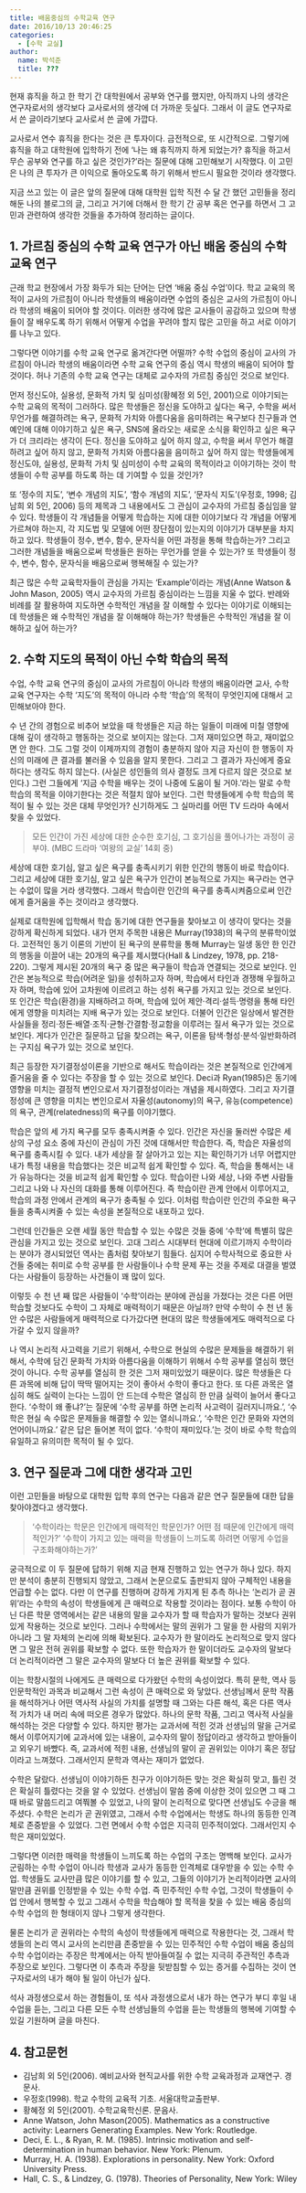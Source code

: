 ```yaml
---
title: 배움중심의 수학교육 연구
date: 2016/10/13 20:46:25
categories:
  - [수학 교실]
author:
  name: 박석준
  title: ???
---
```


현재 휴직을 하고 한 학기 간 대학원에서 공부와 연구를 했지만, 아직까지 나의 생각은 연구자로서의 생각보다 교사로서의 생각에 더 가까운 듯싶다. 그래서 이 글도 연구자로서 쓴 글이라기보다 교사로서 쓴 글에 가깝다.

교사로서 연수 휴직을 한다는 것은 큰 투자이다. 금전적으로, 또 시간적으로. 그렇기에 휴직을 하고 대학원에 입학하기 전에 ‘나는 왜 휴직까지 하게 되었는가? 휴직을 하고서 무슨 공부와 연구를 하고 싶은 것인가?’라는 질문에 대해 고민해보기 시작했다. 이 고민은 나의 큰 투자가 큰 이익으로 돌아오도록 하기 위해서 반드시 필요한 것이라 생각했다.

지금 쓰고 있는 이 글은 앞의 질문에 대해 대학원 입학 직전 수 달 간 했던 고민들을 정리해둔 나의 블로그의 글, 그리고 거기에 더해서 한 학기 간 공부 혹은 연구를 하면서 그 고민과 관련하여 생각한 것들을 추가하여 정리하는 글이다.

## 1. 가르침 중심의 수학 교육 연구가 아닌 배움 중심의 수학 교육 연구

근래 학교 현장에서 가장 화두가 되는 단어는 단연 ‘배움 중심 수업’이다. 학교 교육의 목적이 교사의 가르침이 아니라 학생들의 배움이라면 수업의 중심은 교사의 가르침이 아니라 학생의 배움이 되어야 할 것이다. 이러한 생각에 많은 교사들이 공감하고 있으며 학생들이 잘 배우도록 하기 위해서 어떻게 수업을 꾸려야 할지 많은 고민을 하고 서로 이야기를 나누고 있다.

그렇다면 이야기를 수학 교육 연구로 옮겨간다면 어떨까? 수학 수업의 중심이 교사의 가르침이 아니라 학생의 배움이라면 수학 교육 연구의 중심 역시 학생의 배움이 되어야 할 것이다. 허나 기존의 수학 교육 연구는 대체로 교수자의 가르침 중심인 것으로 보인다.

먼저 정신도야, 실용성, 문화적 가치 및 심미성(황혜정 외 5인, 2001)으로 이야기되는 수학 교육의 목적이 그러하다. 많은 학생들은 정신을 도야하고 싶다는 욕구, 수학을 써서 무언가를 해결하려는 욕구, 문화적 가치와 아름다움을 음미하려는 욕구보다 친구들과 연예인에 대해 이야기하고 싶은 욕구, SNS에 올라오는 새로운 소식을 확인하고 싶은 욕구가 더 크리라는 생각이 든다. 정신을 도야하고 싶어 하지 않고, 수학을 써서 무언가 해결하려고 싶어 하지 않고, 문화적 가치와 아름다움을 음미하고 싶어 하지 않는 학생들에게 정신도야, 실용성, 문화적 가치 및 심미성이 수학 교육의 목적이라고 이야기하는 것이 학생들이 수학 공부를 하도록 하는 데 기여할 수 있을 것인가?

또 ‘정수의 지도’, ‘변수 개념의 지도’, ‘함수 개념의 지도’, ‘문자식 지도’(우정호, 1998; 김남희 외 5인, 2006) 등의 제목과 그 내용에서도 그 관심이 교수자의 가르침 중심임을 알 수 있다. 학생들이 각 개념들을 어떻게 학습하는 지에 대한 이야기보다 각 개념을 어떻게 가르쳐야 하는지, 각 지도법 및 모델에 어떤 장단점이 있는지의 이야기가 대부분을 차지하고 있다. 학생들이 정수, 변수, 함수, 문자식을 어떤 과정을 통해 학습하는가? 그리고 그러한 개념들을 배움으로써 학생들은 원하는 무언가를 얻을 수 있는가? 또 학생들이 정수, 변수, 함수, 문자식을 배움으로써 행복해질 수 있는가?

최근 많은 수학 교육학자들이 관심을 가지는 ‘Example’이라는 개념(Anne Watson & John Mason, 2005) 역시 교수자의 가르침 중심이라는 느낌을 지울 수 없다. 반례와 비례를 잘 활용하여 지도하면 수학적인 개념을 잘 이해할 수 있다는 이야기로 이해되는데 학생들은 왜 수학적인 개념을 잘 이해해야 하는가? 학생들은 수학적인 개념을 잘 이해하고 싶어 하는가?


## 2. 수학 지도의 목적이 아닌 수학 학습의 목적


수업, 수학 교육 연구의 중심이 교사의 가르침이 아니라 학생의 배움이라면 교사, 수학 교육 연구자는 수학 ‘지도’의 목적이 아니라 수학 ‘학습’의 목적이 무엇인지에 대해서 고민해보아야 한다.

수 년 간의 경험으로 비추어 보았을 때 학생들은 지금 하는 일들이 미래에 미칠 영향에 대해 깊이 생각하고 행동하는 것으로 보이지는 않는다. 그저 재미있으면 하고, 재미없으면 안 한다. 그도 그럴 것이 이제까지의 경험이 충분하지 않아 지금 자신이 한 행동이 자신의 미래에 큰 결과를 불러올 수 있음을 알지 못한다. 그리고 그 결과가 자신에게 중요하다는 생각도 하지 않는다. (사실은 성인들의 의사 결정도 크게 다르지 않은 것으로 보인다.) 그런 그들에게 ‘지금 수학을 배우는 것이 나중에 도움이 될 거야.’라는 말로 수학 학습의 목적을 이야기한다는 것은 적절치 않아 보인다. 그런 학생들에게 수학 학습의 목적이 될 수 있는 것은 대체 무엇인가? 신기하게도 그 실마리를 어떤 TV 드라마 속에서 찾을 수 있었다.


> 모든 인간이 가진 세상에 대한 순수한 호기심, 그 호기심을 풀어나가는 과정이 공부야. (MBC 드라마 ‘여왕의 교실’ 14회 중)


세상에 대한 호기심, 알고 싶은 욕구를 충족시키기 위한 인간의 행동이 바로 학습이다. 그리고 세상에 대한 호기심, 알고 싶은 욕구가 인간이 본능적으로 가지는 욕구라는 연구는 수없이 많을 거라 생각했다. 그래서 학습이란 인간의 욕구를 충족시켜줌으로써 인간에게 즐거움을 주는 것이라고 생각했다.

실제로 대학원에 입학해서 학습 동기에 대한 연구들을 찾아보고 이 생각이 맞다는 것을 강하게 확신하게 되었다. 내가 먼저 주목한 내용은 Murray(1938)의 욕구의 분류학이었다. 고전적인 동기 이론의 기반이 된 욕구의 분류학을 통해 Murray는 일생 동안 한 인간의 행동을 이끌어 내는 20개의 욕구를 제시했다(Hall & Lindzey, 1978, pp. 218-220). 그렇게 제시된 20개의 욕구 중 많은 욕구들이 학습과 연결되는 것으로 보인다. 인간은 본능적으로 학습(어려운 일)을 성취하고자 하며, 학습에서 타인과 경쟁해 우월하고자 하며, 학습에 있어 고차원에 이르려고 하는 성취 욕구를 가지고 있는 것으로 보인다. 또 인간은 학습(환경)을 지배하려고 하며, 학습에 있어 제안·격리·설득·명령을 통해 타인에게 영향을 미치려는 지배 욕구가 있는 것으로 보인다. 더불어 인간은 일상에서 발견한 사실들을 정리·정돈·배열·조직·균형·간결함·정교함을 이루려는 질서 욕구가 있는 것으로 보인다. 게다가 인간은 질문하고 답을 찾으려는 욕구, 이론을 탐색·형성·분석·일반화하려는 구지심 욕구가 있는 것으로 보인다.

최근 등장한 자기결정성이론을 기반으로 해서도 학습이라는 것은 본질적으로 인간에게 즐거움을 줄 수 있다는 주장을 할 수 있는 것으로 보인다. Deci과 Ryan(1985)은 동기에 영향을 미치는 결정적 변인으로서 자기결정성이라는 개념을 제시하였다. 그리고 자기결정성에 큰 영향을 미치는 변인으로서 자율성(autonomy)의 욕구, 유능(competence)의 욕구, 관계(relatedness)의 욕구를 이야기했다.

학습은 앞의 세 가지 욕구를 모두 충족시켜줄 수 있다. 인간은 자신을 둘러싼 수많은 세상의 구성 요소 중에 자신이 관심이 가진 것에 대해서만 학습한다. 즉, 학습은 자율성의 욕구를 충족시킬 수 있다. 내가 세상을 잘 살아가고 있는 지는 확인하기가 너무 어렵지만 내가 특정 내용을 학습했다는 것은 비교적 쉽게 확인할 수 있다. 즉, 학습을 통해서는 내가 유능하다는 것을 비교적 쉽게 확인할 수 있다. 학습이란 나와 세상, 나와 주변 사람들 그리고 나와 나 자신의 대화를 통해 이루어진다. 즉 학습이란 관계 안에서 이루어지고, 학습의 과정 안에서 관계의 욕구가 충족될 수 있다. 이처럼 학습이란 인간의 주요한 욕구들을 충족시켜줄 수 있는 속성을 본질적으로 내포하고 있다.

그런데 인간들은 오랜 세월 동안 학습할 수 있는 수많은 것들 중에 ‘수학’에 특별히 많은 관심을 가지고 있는 것으로 보인다. 고대 그리스 시대부터 현대에 이르기까지 수학이라는 분야가 경시되었던 역사는 좀처럼 찾아보기 힘들다. 심지어 수학사적으로 중요한 사건들 중에는 취미로 수학 공부를 한 사람들이나 수학 문제 푸는 것을 주제로 대결을 벌였다는 사람들이 등장하는 사건들이 꽤 많이 있다.

이렇듯 수 천 년 째 많은 사람들이 ‘수학’이라는 분야에 관심을 가졌다는 것은 다른 어떤 학습할 것보다도 수학이 그 자체로 매력적이기 때문은 아닐까? 만약 수학이 수 천 년 동안 수많은 사람들에게 매력적으로 다가갔다면 현대의 많은 학생들에게도 매력적으로 다가갈 수 있지 않을까?

나 역시 논리적 사고력을 기르기 위해서, 수학으로 현실의 수많은 문제들을 해결하기 위해서, 수학에 담긴 문화적 가치와 아름다움을 이해하기 위해서 수학 공부를 열심히 했던 것이 아니다. 수학 공부를 열심히 한 것은 그저 재미있었기 때문이다. 많은 학생들은 다른 과목에 비해 답이 딱딱 떨어지는 것이 좋아서 수학이 좋다고 한다. 또 다른 과목은 열심히 해도 실력이 는다는 느낌이 안 드는데 수학은 열심히 한 만큼 실력이 늘어서 좋다고 한다. ‘수학이 왜 좋냐?’는 질문에 ‘수학 공부를 하면 논리적 사고력이 길러지니까요.’, ‘수학은 현실 속 수많은 문제들을 해결할 수 있는 열쇠니까요.’, ‘수학은 인간 문화와 자연의 언어이니까요.’ 같은 답은 들어본 적이 없다. ‘수학이 재미있다.’는 것이 바로 수학 학습의 유일하고 유의미한 목적이 될 수 있다.


## 3. 연구 질문과 그에 대한 생각과 고민

이런 고민들을 바탕으로 대학원 입학 후의 연구는 다음과 같은 연구 질문들에 대한 답을 찾아야겠다고 생각했다.

> ‘수학이라는 학문은 인간에게 매력적인 학문인가? 어떤 점 때문에 인간에게 매력적인가?’
‘수학이 가지고 있는 매력을 학생들이 느끼도록 하려면 어떻게 수업을 구조화해야하는가?’

궁극적으로 이 두 질문에 답하기 위해 지금 현재 진행하고 있는 연구가 하나 있다. 하지만 분석이 충분히 진행되지 않았고, 그래서 논문으로도 출판되지 않아 구체적인 내용을 언급할 수는 없다. 다만 이 연구를 진행하며 강하게 가지게 된 추측 하나는 ‘논리가 곧 권위’라는 수학의 속성이 학생들에게 큰 매력으로 작용할 것이라는 점이다. 보통 수학이 아닌 다른 학문 영역에서는 같은 내용의 말을 교수자가 할 때 학습자가 말하는 것보다 권위 있게 작용하는 것으로 보인다. 그러나 수학에서는 말의 권위가 그 말을 한 사람의 지위가 아니라 그 말 자체의 논리에 의해 확보된다. 교수자가 한 말이라도 논리적으로 맞지 않다면 그 말은 전혀 권위를 확보할 수 없다. 또한 학습자가 한 말이더라도 교수자의 말보다 더 논리적이라면 그 말은 교수자의 말보다 더 높은 권위를 확보할 수 있다.

이는 학창시절의 나에게도 큰 매력으로 다가왔던 수학의 속성이었다. 특히 문학, 역사 등 인문학적인 과목과 비교해서 그런 속성이 큰 매력으로 와 닿았다. 선생님께서 문학 작품을 해석하거나 어떤 역사적 사실의 가치를 설명할 때 그와는 다른 해석, 혹은 다른 역사적 가치가 내 머리 속에 떠오른 경우가 많았다. 하나의 문학 작품, 그리고 역사적 사실을 해석하는 것은 다양할 수 있다. 하지만 평가는 교과서에 적힌 것과 선생님의 말을 근거로 해서 이루어지기에 교과서에 있는 내용이, 교수자의 말이 정답이라고 생각하고 받아들이고 외우기 바빴다. 즉, 교과서에 적힌 내용, 선생님의 말이 곧 권위있는 이야기 혹은 정답이라고 느껴졌다. 그래서인지 문학과 역사는 재미가 없었다.

수학은 달랐다. 선생님이 이야기하든 친구가 이야기하든 맞는 것은 확실히 맞고, 틀린 것은 확실히 틀렸다는 것을 알 수 있었다. 선생님이 말씀 중에 이상한 것이 있으면 그 때 그 때 바로 말씀드리고 여쭤볼 수 있었고, 나의 말이 논리적으로 맞다면 선생님도 수긍을 해주셨다. 수학은 논리가 곧 권위였고, 그래서 수학 수업에서는 학생도 하나의 동등한 인격체로 존중받을 수 있었다. 그런 면에서 수학 수업은 지극히 민주적이었다. 그래서인지 수학은 재미있었다.

그렇다면 이러한 매력을 학생들이 느끼도록 하는 수업의 구조는 명백해 보인다. 교사가 군림하는 수학 수업이 아니라 학생과 교사가 동등한 인격체로 대우받을 수 있는 수학 수업. 학생들도 교사만큼 많은 이야기를 할 수 있고, 그들의 이야기가 논리적이라면 교사의 말만큼 권위를 인정받을 수 있는 수학 수업. 즉 민주적인 수학 수업, 그것이 학생들이 수업 안에서 행복할 수 있고 그래서 수학을 학습해야 할 목적을 찾을 수 있는 배움 중심의 수학 수업의 한 형태이지 않나 그렇게 생각한다.

물론 논리가 곧 권위라는 수학의 속성이 학생들에게 매력으로 작용한다는 것, 그래서 학생들의 논리 역시 교사의 논리만큼 존중받을 수 있는 민주적인 수학 수업이 배움 중심의 수학 수업이라는 주장은 학계에서는 아직 받아들여질 수 없는 지극히 주관적인 추측과 주장으로 보인다. 그렇다면 이 추측과 주장을 뒷받침할 수 있는 증거를 수집하는 것이 연구자로서의 내가 해야 될 일이 아닌가 싶다.

석사 과정생으로서 하는 경험들이, 또 석사 과정생으로서 내가 하는 연구가 부디 후일 내 수업을 듣는, 그리고 다른 모든 수학 선생님들의 수업을 듣는 학생들의 행복에 기여할 수 있길 기원하며 글을 마친다.

## 4. 참고문헌

- 김남희 외 5인(2006). 예비교사와 현직교사를 위한 수학 교육과정과 교재연구. 경문사.
- 우정호(1998). 학교 수학의 교육적 기초. 서울대학교출판부.
- 황혜정 외 5인(2001). 수학교육학신론. 문음사.
- Anne Watson, John Mason(2005). Mathematics as a constructive activity: Learners Generating Examples. New York: Routledge.
- Deci, E. L., & Ryan, R. M. (1985). Intrinsic motivation and self-determination in human behavior. New York: Plenum.
- Murray, H. A. (1938). Explorations in personality. New York: Oxford University Press.
- Hall, C. S., & Lindzey, G. (1978). Theories of Personality, New York: Wiley
